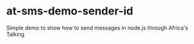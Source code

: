 # at-sms-demo-sender-id
Simple demo to show how to send messages in node.js through Africa's Talking

